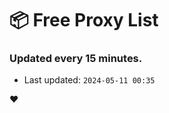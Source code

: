 # :package: Free Proxy List
### Updated every 15 minutes.

- Last updated: `2024-05-11 00:35`

:heart:
